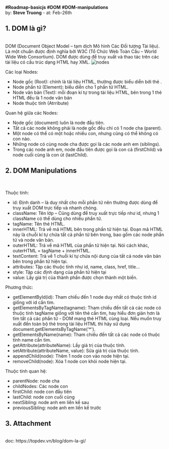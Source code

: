 <strong>#Roadmap-basicjs</strong> <strong>#DOM</strong> <strong>#DOM-manipulations</strong> </br>
by: <strong>Steve Truong</strong> - at: Feb-26th

<h2>1. DOM là gì?</h2> <br />
DOM (Document Object Model – tạm dịch Mô hình Các Đối tượng Tài liệu). Là một chuẩn được định nghĩa bởi W3C (Tổ Chức Web Toàn Cầu – World Wide Web Consortium). DOM được dùng để truy xuất và thao tác trên các tài liệu có cấu trúc dạng HTML hay XML.

<img src="https://topdev.vn/blog/wp-content/uploads/2021/01/dom-la-gi.gif" alt="nodes" />

Các loại Nodes: 
- Node gốc (Root): chính là tài liệu HTML, thường được biểu diễn bởi thẻ <html>.
- Node phần tử (Element): biểu diễn cho 1 phần tử HTML.
- Node văn bản (Text): mỗi đoạn kí tự trong tài liệu HTML, bên trong 1 thẻ HTML đều là 1 node văn bản
- Node thuộc tính (Atrribute)

Quan hệ giữa các Nodes: 
- Node gốc (document) luôn là node đầu tiên.
- Tất cả các node không phải là node gốc đều chỉ có 1 node cha (parent).
- Một node có thể có một hoặc nhiều con, nhưng cũng có thể không có con nào.
- Những node có cùng node cha được gọi là các node anh em (siblings).
- Trong các node anh em, node đầu tiên được gọi là con cả (firstChild) và node cuối cùng là con út (lastChild).
  
<h2>2. DOM Manipulations</h2> <br />
  
 Thuộc tính:
  - id: Định danh – là duy nhất cho mỗi phần tử nên thường được dùng để truy xuất DOM trực tiếp và nhanh chóng.
  - className: Tên lớp – Cũng dùng để truy xuất trực tiếp như id, nhưng 1 className có thể dùng cho nhiều phần tử.
  - tagName: Tên thẻ HTML.
  - innerHTML: Trả về mã HTML bên trong phần tử hiện tại. Đoạn mã HTML này là chuỗi kí tự chứa tất cả phần tử bên trong, bao gồm các node phần tử và node văn bản.
  - outerHTML: Trả về mã HTML của phần tử hiện tại. Nói cách khác, outerHTML = tagName + innerHTML.
  - textContent: Trả về 1 chuỗi kí tự chứa nội dung của tất cả node văn bản bên trong phần tử hiện tại.
  - attributes: Tập các thuộc tính như id, name, class, href, title…
  - style: Tập các định dạng của phần tử hiện tại
  - value: Lấy giá trị của thành phần được chọn thành một biến.

 Phương thức:
  - getElementById(id): Tham chiếu đến 1 node duy nhất có thuộc tính id giống với id cần tìm.
  - getElementsByTagName(tagname): Tham chiếu đến tất cả các node có thuộc tính tagName giống với tên thẻ cần tìm, hay hiểu đơn giản hơn là tìm tất cả các phần tử   - DOM mang thẻ HTML cùng loại. Nếu muốn truy xuất đến toàn bộ thẻ trong tài liệu HTML thì hãy sử dụng document.getElementsByTagName('*').
  - getElementsByName(name): Tham chiếu đến tất cả các node có thuộc tính name cần tìm.
  - getAttribute(attributeName): Lấy giá trị của thuộc tính.
  - setAttribute(attributeName, value): Sửa giá trị của thuộc tính.
  - appendChild(node): Thêm 1 node con vào node hiện tại.
  - removeChild(node): Xóa 1 node con khỏi node hiện tại.
  
 Thuộc tính quan hệ:
  - parentNode: node cha
  - childNodes: Các node con
  - firstChild: node con đầu tiên
  - lastChild: node con cuối cùng
  - nextSibling: node anh em liền kề sau
  - previousSibling: node anh em liền kề trước

  
<h2>3. Attachment</h2> <br />
doc: https://topdev.vn/blog/dom-la-gi/


